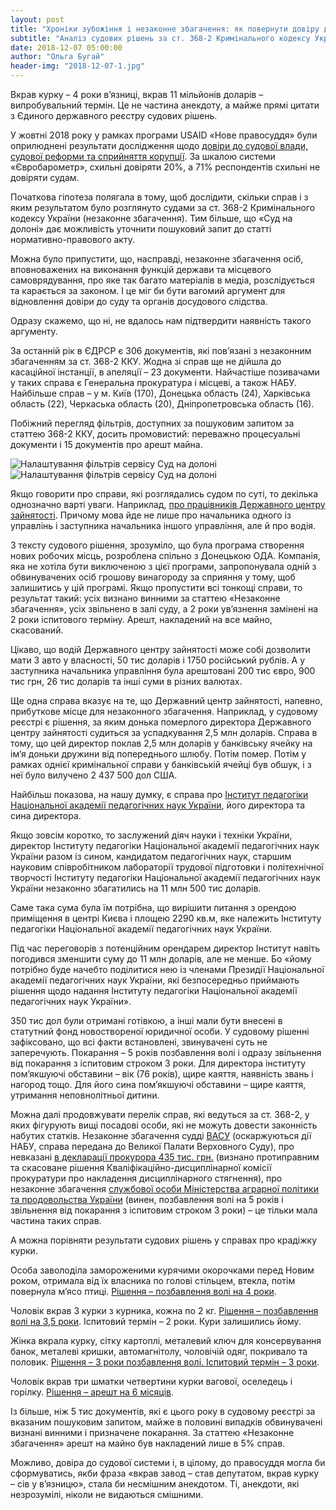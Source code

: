 ```yaml
---
layout: post
title: "Хроніки зубожіння і незаконне збагачення: як повернути довіру до суду"
subtitle: "Аналіз судових рішень за ст. 368-2 Кримінального кодексу України"
date: 2018-12-07 05:00:00
author: "Ольга Бугай"
header-img: "2018-12-07-1.jpg"
---
```


Вкрав курку – 4 роки в’язниці, вкрав 11 мільйонів доларів – випробувальний термін. Це не частина анекдоту, а майже прямі цитати з Єдиного державного реєстру судових рішень. 

У жовтні 2018 року у рамках програми USAID «Нове правосуддя» були оприлюднені результати дослідження щодо [довіри до судової влади, судової реформи та сприйняття корупції](https://newjustice.org.ua/uk/lib/doslidzhennya-ta-zviti/). За шкалою системи «Євробарометр», схильні довіряти 20%, а 71% респондентів схильні не довіряти судам.

Початкова гіпотеза полягала в тому, щоб дослідити, скільки справ і з яким результатом було розглянуто судами за ст. 368-2 Кримінального кодексу України (незаконне збагачення). Тим більше, що «Суд на долоні» дає можливість уточнити пошуковий запит до статті нормативно-правового акту. 

Можна було припустити, що, насправді, незаконне збагачення осіб, вповноважених на виконання функцій держави та місцевого самоврядування, про яке так багато матеріалів в медіа, розслідується та карається за законом. І це міг би бути вагомий аргумент для відновлення довіри до суду та органів досудового слідства.

Одразу скажемо, що ні, не вдалось нам підтвердити наявність такого аргументу.

За останній рік в ЄДРСР є 306 документів, які пов’язані з незаконним збагаченням за ст. 368-2 ККУ. Жодна зі справ ще не дійшла до касаційної інстанції, в апеляції – 23 документи. Найчастіше позивачами у таких справа є Генеральна прокуратура і місцеві, а також НАБУ. Найбільше справ – у м. Київ (170), Донецька область (24), Харківська область (22), Черкаська область (20), Дніпропетровська область (16).

Побіжний перегляд фільтрів, доступних за пошуковим запитом за статтею 368-2 ККУ, досить промовистий: переважно процесуальні документи і 15 документів про арешт майна.

<img class="center-image" src="{{ site.baseurl }}/img/posts_img/2018-12-07-2.png" alt="Налаштування фільтрів сервісу Суд на долоні">
<br/>
<img class="center-image" src="{{ site.baseurl }}/img/posts_img/2018-12-07-3.png" alt="Налаштування фільтрів сервісу Суд на долоні">

Якщо говорити про справи, які розглядались судом по суті, то декілька однозначно варті уваги. Наприклад, [про працівників Державного центру зайнятості](https://conp.com.ua/lawsuit/74960932). Причому мова йде не лише про начальника одного із управлінь і заступника начальника іншого управління, але й про водія.

З тексту судового рішення, зрозуміло, що була програма створення нових робочих місць, розроблена спільно з Донецькою ОДА. Компанія, яка не хотіла бути виключеною з цієї програми, запропонувала одній з обвинувачених осіб грошову винагороду за сприяння у тому, щоб залишитись у цій програмі. Якщо пропустити всі тонкощі справи, то результат такий: усіх визнано винними за статтею «Незаконне збагачення», усіх звільнено в залі суду, а 2 роки ув’язнення замінені на 2 роки іспитового терміну. Арешт, накладений на все майно, скасований.

Цікаво, що водій Державного центру зайнятості може собі дозволити мати 3 авто у власності, 50 тис доларів і 1750 російський рублів. А у заступника начальника управління була арештовані 200 тис євро, 900 тис грн, 26 тис доларів та інші суми в різних валютах.

Ще одна справа вказує на те, що Державний центр зайнятості, напевно, прибуткове місце для незаконного збагачення. Наприклад, у судовому реєстрі є рішення, за яким донька померлого директора Державного центру зайнятості судиться за успадкування 2,5 млн доларів. Справа в тому, що цей директор поклав 2,5 млн доларів у банківську ячейку на ім’я доньки дружини від попереднього шлюбу. Потім помер. Потім у рамках однієї кримінальної справи у банківській ячейці був обшук, і з неї було вилучено 2 437 500 дол США.

Найбільш показова, на нашу думку, є справа про [Інститут педагогіки Національної академії педагогічних наук України](https://conp.com.ua/lawsuit/75279905), його директора та сина директора. 

Якщо зовсім коротко, то заслужений діяч науки і техніки України, директор Інституту педагогіки Національної академії педагогічних наук України разом із сином, кандидатом педагогічних наук, старшим науковим співробітником лабораторії трудової підготовки і політехнічної творчості Інституту педагогіки Національної академії педагогічних наук України незаконно збагатились на 11 млн 500 тис доларів.

Саме така сума була їм потрібна, що вирішити питання з орендою приміщення в центрі Києва і площею 2290 кв.м, яке належить Інституту педагогіки Національної академії педагогічних наук України.

Під час переговорів з потенційним орендарем директор Інститут навіть погодився зменшити суму до 11 млн доларів, але не менше. Бо «йому потрібно буде начебто поділитися нею із членами Президії Національної академії педагогічних наук України, які безпосередньо приймають рішення щодо надання Інституту педагогіки Національної академії педагогічних наук України».

350 тис дол були отримані готівкою, а інші мали бути внесені в статутний фонд новоствореної юридичної особи. У судовому рішенні зафіксовано, що всі факти встановлені, звинувачені суть не заперечують. Покарання – 5 років позбавлення волі і одразу звільнення від покарання з іспитовим строком 3 роки. Для директора інституту пом’якшуючі обставини – вік (76 років), щире каяття, наявність звань і нагород тощо. Для його сина пом’якшуючі обставини – щире каяття, утримання неповнолітньої дитини.

Можна далі продовжувати перелік справ, які ведуться за ст. 368-2, у яких фігурують вищі посадові особи, які не можуть довести законність набутих статків. Незаконне збагачення судді [ВАСУ](https://conp.com.ua/lawsuit/76579911) (оскаржуються дії НАБУ, справа передана до Великої Палати Верховного Суду), про невказані [в декларації прокурора 435 тис. грн.](https://conp.com.ua/lawsuit/72965605) (визнано протиправним та скасоване рішення Кваліфікаційно-дисциплінарної комісії прокуратури про накладення дисциплінарного стягнення), про незаконне збагачення [службової особи Міністерства аграрної політики та продовольства України](https://conp.com.ua/lawsuit/72057608) (винен, позбавлення волі на 5 років і звільнення від покарання з іспитовим строком 3 роки) – це тільки мала частина таких справ.

А можна порівняти результати судових рішень у справах про крадіжку курки. 

Особа заволоділа замороженими курячими окорочками перед Новим роком, отримала від їх власника по голові стільцем, втекла, потім повернула м’ясо птиці. [Рішення – позбавлення волі на 4 роки](https://conp.com.ua/lawsuit/77230962).

Чоловік вкрав 3 курки з курника, кожна по 2 кг. [Рішення – позбавлення волі на 3,5 роки](https://conp.com.ua/lawsuit/71478539). Іспитовий термін – 2 роки. Кури залишились йому.

Жінка вкрала курку, сітку картоплі, металевий ключ для консервування банок, металеві кришки, автомагнітолу, чоловічій одяг, покривало та половик. [Рішення – 3 роки позбавлення волі. Іспитовий термін – 3 роки](https://conp.com.ua/lawsuit/76703173).

Чоловік вкрав три шматки четвертини курки вагової, оселедець і горілку. [Рішення – арешт на 6 місяців](https://conp.com.ua/lawsuit/75445333). 

Із більше, ніж 5 тис документів, які є цього року в судовому реєстрі за вказаним пошуковим запитом, майже в половині випадків обвинувачені визнані винними і призначене покарання. За статтею «Незаконне збагачення» арешт на майно був накладений лише в 5% справ.

Можливо, довіра до судової системи і, в цілому, до правосуддя могла би сформуватись, якби фраза «вкрав завод – став депутатом, вкрав курку – сів у в’язницю», стала би несмішним анекдотом. Ті, анекдоти, які незрозумілі, ніколи не видаються смішними.  


 
 <style>
.center-image {
  width: auto !important;
  margin: auto !important;
}
</style>